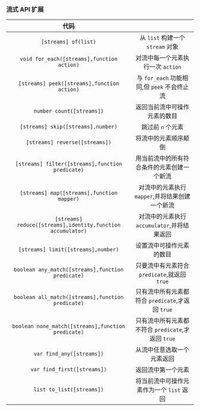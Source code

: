 ### 流式 API 扩展

代码|<p/>
:---:|:---:
`[streams] of(list)`|从 `list` 构建一个 `stream` 对象
`void for_each([streams],function action)`|对流中每一个元素执行一次 `action`
`[streams] peek([streams],function action)`|与 `for_each` 功能相同,但 `peek` 不会终止流
`number count([streams])`|返回当前流中可操作元素的数目
`[streams] skip([streams],number)`|跳过前 `n` 个元素
`[streams] reverse([streams])`|将流中的元素顺序颠倒
`[streams] filter([streams],function predicate)`|用当前流中的所有符合条件的元素创建一个新流
`[streams] map([streams],function mapper)`|对流中的元素执行 `mapper`,并将结果创建一个新流
`[streams] reduce([streams],identity,function accumulator)`|对流中的元素执行 `accumulator`,并将结果返回
`[streams] limit([streams],number)`|设置流中可操作元素的数目
`boolean any_match([streams],function predicate)`|只要流中有元素符合 `predicate`,就返回 `true`
`boolean all_match([streams],function predicate)`|只有流中所有元素都符合 `predicate`,才返回 `true`
`boolean none_match([streams],function predicate)`|只有流中所有元素都不符合 `predicate`,才返回 `true`
`var find_any([streams])`|从流中任意选取一个元素返回
`var find_first([streams])`|返回流中第一个元素
`list to_list([streams])`|将当前流中可操作元素作为一个 `list` 返回